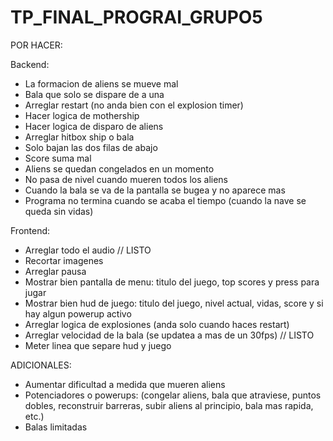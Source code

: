# TP_FINAL_PROGRAI_GRUPO5

POR HACER:

Backend:
- La formacion de aliens se mueve mal
- Bala que solo se dispare de a una
- Arreglar restart (no anda bien con el explosion timer)
- Hacer logica de mothership
- Hacer logica de disparo de aliens
- Arreglar hitbox ship o bala
- Solo bajan las dos filas de abajo
- Score suma mal
- Aliens se quedan congelados en un momento
- No pasa de nivel cuando mueren todos los aliens
- Cuando la bala se va de la pantalla se bugea y no aparece mas
- Programa no termina cuando se acaba el tiempo (cuando la nave se queda sin vidas)

Frontend:
- Arreglar todo el audio // LISTO
- Recortar imagenes
- Arreglar pausa
- Mostrar bien pantalla de menu: titulo del juego, top scores y press para jugar
- Mostrar bien hud de juego: titulo del juego, nivel actual, vidas, score y si hay algun powerup activo
- Arreglar logica de explosiones (anda solo cuando haces restart)
- Arreglar velocidad de la bala (se updatea a mas de un 30fps) // LISTO
- Meter linea que separe hud y juego

ADICIONALES:
- Aumentar dificultad a medida que mueren aliens
- Potenciadores o powerups:
    (congelar aliens, bala que atraviese, puntos dobles, reconstruir barreras, 
    subir aliens al principio, bala mas rapida, etc.)
- Balas limitadas
